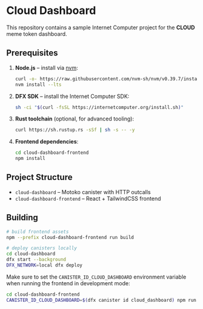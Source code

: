 # Cloud Dashboard

This repository contains a sample Internet Computer project for the **CLOUD** meme token dashboard.

## Prerequisites

1. **Node.js** – install via [nvm](https://github.com/nvm-sh/nvm):
   ```bash
   curl -o- https://raw.githubusercontent.com/nvm-sh/nvm/v0.39.7/install.sh | bash
   nvm install --lts
   ```
2. **DFX SDK** – install the Internet Computer SDK:
   ```bash
   sh -ci "$(curl -fsSL https://internetcomputer.org/install.sh)"
   ```
3. **Rust toolchain** (optional, for advanced tooling):
   ```bash
   curl https://sh.rustup.rs -sSf | sh -s -- -y
   ```
4. **Frontend dependencies**:
   ```bash
   cd cloud-dashboard-frontend
   npm install
   ```

## Project Structure

- `cloud-dashboard` – Motoko canister with HTTP outcalls
- `cloud-dashboard-frontend` – React + TailwindCSS frontend

## Building

```bash
# build frontend assets
npm --prefix cloud-dashboard-frontend run build

# deploy canisters locally
cd cloud-dashboard
dfx start --background
DFX_NETWORK=local dfx deploy
```

Make sure to set the `CANISTER_ID_CLOUD_DASHBOARD` environment variable when running the frontend in development mode:

```bash
cd cloud-dashboard-frontend
CANISTER_ID_CLOUD_DASHBOARD=$(dfx canister id cloud_dashboard) npm run dev
```
